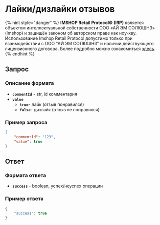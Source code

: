 # Лайки/дизлайки отзывов

{% hint style="danger" %}
**IMSHOP Retail Protocol© (IRP)** является объектом интеллектуальной собственности ООО «АЙ ЭМ СОЛЮШНЗ» (Imshop) и защищён законом об авторском праве как ноу-хау. Использование Imshop Retail Protocol допустимо только при взаимодействии с ООО "АЙ ЭМ СОЛЮШНЗ" и наличии действующего лицензионного договора. Более подробно можно ознакомиться [здесь](../../api-license.md).
{% endhint %}

## Запрос

### Описание формата

* **`commentId`** - str, id комментария
* **`value`**
  * **`true`**- лайк (отзыв понравился)
  * **`false`**- дизлайк (отзыв не понравился)&#x20;

### Пример запроса

```json
{
    "commentId": "123",
    "value": true
}
```

## Ответ

### Формата ответа

* **`success`** - boolean, успех/неуспех операции

### Пример ответа

```javascript
{
    "success": true
}
```
